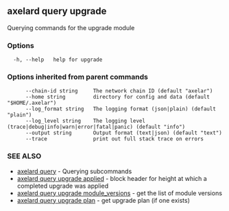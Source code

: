 ## axelard query upgrade

Querying commands for the upgrade module

### Options

```
  -h, --help   help for upgrade
```

### Options inherited from parent commands

```
      --chain-id string     The network chain ID (default "axelar")
      --home string         directory for config and data (default "$HOME/.axelar")
      --log_format string   The logging format (json|plain) (default "plain")
      --log_level string    The logging level (trace|debug|info|warn|error|fatal|panic) (default "info")
      --output string       Output format (text|json) (default "text")
      --trace               print out full stack trace on errors
```

### SEE ALSO

- [axelard query](axelard_query.md) - Querying subcommands
- [axelard query upgrade applied](axelard_query_upgrade_applied.md) - block header for height at which a completed upgrade was applied
- [axelard query upgrade module_versions](axelard_query_upgrade_module_versions.md) - get the list of module versions
- [axelard query upgrade plan](axelard_query_upgrade_plan.md) - get upgrade plan (if one exists)
